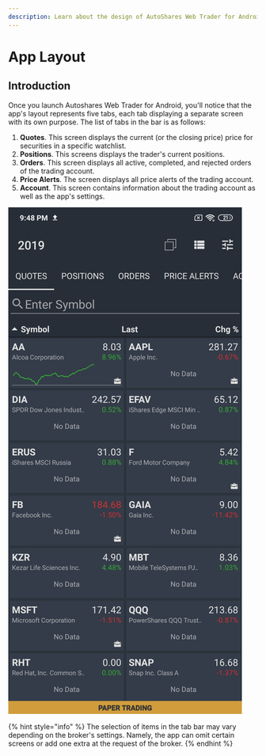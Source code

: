 ```yaml
---
description: Learn about the design of AutoShares Web Trader for Android
---
```


# App Layout

## Introduction

Once you launch Autoshares Web Trader for Android, you'll notice that the app's layout represents five tabs, each tab displaying a separate screen with its own purpose. The list of tabs in the bar is as follows:

1. **Quotes**. This screen displays the current \(or the closing price\) price for securities in a specific watchlist. 
2. **Positions**. This screens displays the trader's current positions.
3. **Orders**. This screen displays all active, completed, and rejected orders of the trading account.
4. **Price Alerts**. The screen displays all price alerts of the trading account.
5. **Account**. This screen contains information about the trading account as well as the app's settings.

![](../../.gitbook/assets/screenshot_2020-04-28-21-48-09-797_com.etnasoft.etnamobile.android.jpg)

{% hint style="info" %}
The selection of items in the tab bar may vary depending on the broker's settings. Namely, the app can omit certain screens or add one extra at the request of the broker.
{% endhint %}

